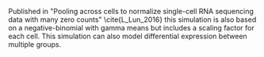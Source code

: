 Published in "Pooling across cells to normalize single-cell RNA sequencing data with many zero counts" \cite{L_Lun_2016} this simulation is also based on a negative-binomial with gamma means but includes a scaling factor for each cell. This simulation can also model differential expression between multiple groups.